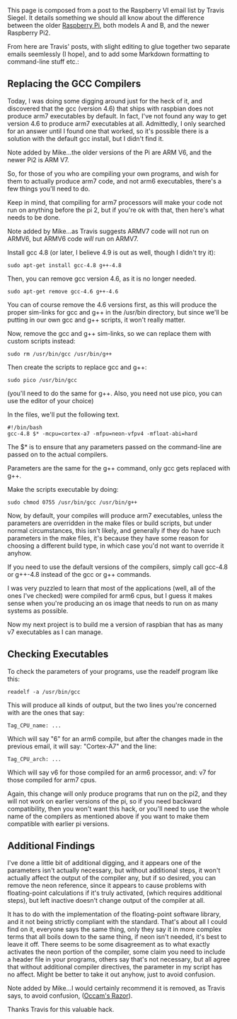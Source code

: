 <!--
.. title: Upgrading the gcc and g++ Compilers for ARM V7 (Pi2) Compilations
.. slug: upgrade-gcc-armv7
.. date: 2015-10-21 17:18:21 UTC
.. tags: GCC, ARMV7, compilation
.. category:Configuration
.. link:
.. description: How to upgrade the GCC compilers in Raspbian to compile specifically for ARM V7 (Pi2)
.. type: text
-->

This page is composed from a post to the Raspberry VI email list by Travis Siegel. It details
something we should all know about the difference between the older [Raspberry Pi][rpi],
both models A and B, and the newer Raspberry Pi2.

From here are Travis' posts, with slight editing to glue together two separate emails seemlessly (I hope), and to add some Markdown formatting to command-line stuff etc.:

## Replacing the GCC Compilers

Today, I was doing some digging around just for the heck of it, and
discovered that the gcc (version 4.6) that ships with raspbian does not
produce arm7 executables by default.  In fact, I've not found any way to
get version 4.6 to produce arm7 executables at all.  Admittedly, I only
searched for an answer until I found one that worked, so it's possible
there is a solution with the default gcc install, but I didn't find it.

Note added by Mike...the older versions of the Pi are ARM V6, and the newer Pi2 is ARM V7.

So, for those of you who are compiling your own programs, and wish for
them to actually produce arm7 code, and not arm6 executables, there's a
few things you'll need to do.

Keep in mind, that compiling for arm7 processors will make your code not
run on anything before the pi 2, but if you're ok with that, then here's
what needs to be done.

Note added by Mike...as Travis suggests ARMV7 code will not run on ARMV6, but ARMV6 code _will_ run on ARMV7.

Install gcc 4.8 (or later, I believe 4.9 is out as well, though I didn't
try it):

	sudo apt-get install gcc-4.8 g++-4.8

Then, you can remove gcc version 4.6, as it is no longer needed.

	sudo apt-get remove gcc-4.6 g++-4.6

You can of course remove the 4.6 versions first, as this will
produce the proper sim-links for gcc and g++ in the /usr/bin directory,
but since we'll be putting in our own gcc and g++ scripts, it won't really
matter.

Now, remove the gcc and g++ sim-links, so we can replace them with custom
scripts instead:

	sudo rm /usr/bin/gcc /usr/bin/g++

Then create the scripts to replace gcc and g++:

	sudo pico /usr/bin/gcc

(you'll need to do the same for g++.  Also, you need not use pico, you can
use the editor of your choice)

In the files, we'll  put the following text.

	#!/bin/bash
	gcc-4.8 $* -mcpu=cortex-a7 -mfpu=neon-vfpv4 -mfloat-abi=hard

The $* is to ensure that any parameters passed on the command-line are
passed on to the actual compilers.

Parameters are the same for the g++ command, only gcc gets replaced with
g++.

Make the scripts executable by doing:

	sudo chmod 0755 /usr/bin/gcc /usr/bin/g++

Now, by default, your compiles will produce arm7 executables, unless the
parameters are overridden in the make files or build scripts, but under
normal circumstances, this isn't likely, and generally if they do have
such parameters in the make files, it's because they have some reason for
choosing a different build type, in which case you'd not want to override
it anyhow.

If you need to use the default versions of the compilers, simply call
gcc-4.8 or g++-4.8 instead of the gcc or g++ commands.

I was very puzzled to learn that most of the applications (well, all of
the ones I've checked) were compiled for arm6 cpus, but I guess it makes
sense when you're producing an os image that needs to run on as many
systems as possible.

Now my next project is to build me a version of
raspbian that has as many v7 executables as I can manage.

## Checking Executables

To check the parameters of your programs, use the readelf program like this:

	readelf -a /usr/bin/gcc

This will produce all kinds of output, but the two lines you're concerned
with  are the ones that say:

	Tag_CPU_name: ...

Which will say "6" for an arm6 compile, but after the
changes made in the previous email, it will say: "Cortex-A7"
and the line:

	Tag_CPU_arch: ...

Which will say v6 for those compiled for an arm6
processor, and: v7 for those compiled for arm7 cpus.

Again, this change will only produce programs that run on the pi2, and
they will not work on earlier versions of the pi, so if you need backward
compatibility, then you won't want this hack, or you'll need to use the
whole name of the compilers as mentioned above if you want
to make them compatible with earlier pi versions.

## Additional Findings

I've done a little bit of additional digging, and it appears one of the
parameters isn't actually necessary, but without additional steps, it
won't actually affect the output of the compiler any, but if so desired,
you can remove the neon reference, since it appears to cause problems with
floating-point calculations if it's truly activated, (which requires
additional steps), but left inactive doesn't change output of the compiler
at all.

It has to do with the implementation of the floating-point software
library, and it not being strictly compliant with the standard.  That's
about all I could find on it, everyone says the same thing, only they say
it in more complex terms that all boils down to the same thing, if neon
isn't needed, it's best to leave it off.  There seems to be some
disagreement as to what exactly activates the neon portion of the
compiler, some claim you need to include a header file in your programs,
others say that's not necessary, but all agree that without additional
compiler directives, the parameter in my script has no affect.  Might be
better to take it out anyhow, just to avoid confusion.

Note added by Mike...I would certainly recommend it is removed, as Travis says, to avoid confusion, ([Occam's Razor][occam]).

Thanks Travis for this valuable hack.

[rpi]: http://www.raspberrypi.org/
[occam]: https://en.wikipedia.org/wiki/Occam's_razor

